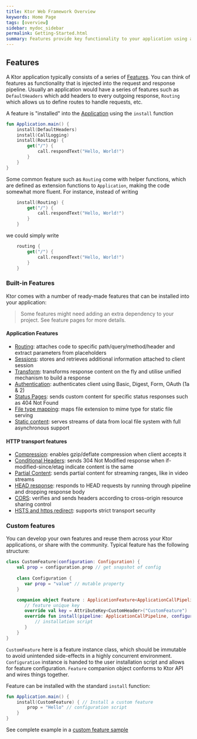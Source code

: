 ```yaml
---
title: Ktor Web Framework Overview
keywords: Home Page
tags: [overview]
sidebar: mydoc_sidebar
permalink: Getting-Started.html
summary: Features provide key functionality to your application using a plugin model 
---
```


## Features

A Ktor application typically consists of a series of [Features](Features). You can think of features as functionality 
that is injected into the request and response pipeline. Usually an application would have a series of features such as `DefaultHeaders` which add headers to every outgoing
response, `Routing` which allows us to define routes to handle requests, etc.

A feature is "installed" into the [Application](Application) using the `install` function


```kotlin
fun Application.main() {
    install(DefaultHeaders) 
    install(CallLogging)
    install(Routing) { 
        get("/") { 
            call.respondText("Hello, World!")  
        }
    }
}
```
Some common feature such as `Routing` come with helper functions, which are defined as extension functions to `Application`, making the code
somewhat more fluent. For instance, instead of writing

```kotlin
    install(Routing) {
        get("/") {
            call.respondText("Hello, World!")
        }
    }
```

we could simply write

```kotlin
    routing {
        get("/") {
            call.respondText("Hello, World!")
        }
    }
```

### Built-in Features

Ktor comes with a number of ready-made features that can be installed into your application:

> Some features might need adding an extra dependency to your project. See feature pages for more details.

#### Application Features

* [Routing](Feature-Routing): attaches code to specific path/query/method/header and extract parameters from placeholders
* [Sessions](Feature-Sessions): stores and retrieves additional information attached to client session
* [Transform](Feature-Transform): transforms response content on the fly and utilise unified mechanism to build a response
* [Authentication](Feature-Authentication): authenticates client using Basic, Digest, Form, OAuth (1a & 2)
* [Status Pages](Feature-Status-Pages): sends custom content for specific status responses such as 404 Not Found
* [File type mapping](Feature-File-Mapping): maps file extension to mime type for static file serving
* [Static content](Feature-Static-Content): serves streams of data from local file system with full asynchronous support

#### HTTP transport features

* [Compression](Feature-Compression): enables gzip/deflate compression when client accepts it
* [Conditional Headers](Feature-Conditional-Headers): sends 304 Not Modified response when if-modified-since/etag indicate content is the same
* [Partial Content](Feature-Partial-Content): sends partial content for streaming ranges, like in video streams
* [HEAD response](Feature-Head-Response): responds to HEAD requests by running through pipeline and dropping response body
* [CORS](Feature-CORS): verifies and sends headers according to cross-origin resource sharing control
* [HSTS and https redirect](Feature-HSTS): supports strict transport security

### Custom features

You can develop your own features and reuse them across your Ktor applications, or share with the community. Typical 
feature has the following structure:

```kotlin
class CustomFeature(configuration: Configuration) {
    val prop = configuration.prop // get snapshot of config
    
    class Configuration {
       var prop = "value" // mutable property
    }

    companion object Feature : ApplicationFeature<ApplicationCallPipeline, CustomFeature.Configuration, CustomFeature> {
       // feature unique key
       override val key = AttributeKey<CustomHeader>("CustomFeature")
       override fun install(pipeline: ApplicationCallPipeline, configure: Configuration.() -> Unit): CustomFeature {
           // installation script       
       }
    }
}
```

`CustomFeature` here is a feature instance class, which should be immutable to avoid unintended side-effects in a highly
concurrent environment. 
`Configuration` instance is handed to the user installation script and allows for feature configuration. 
`Feature` companion object conforms to Ktor API and wires things together.
 
Feature can be installed with the standard `install` function:
```kotlin
fun Application.main() {
    install(CustomFeature) { // Install a custom feature
        prop = "Hello" // configuration script
    }
}
```

See complete example in a [custom feature sample](https://github.com/Kotlin/ktor/blob/master/ktor-samples/ktor-samples-custom-feature/src/org/jetbrains/ktor/samples/feature/CustomHeader.kt)